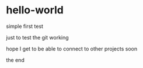 # hello-world

simple first test

just to test the git working

hope I get to be able to connect to other projects soon

the end
